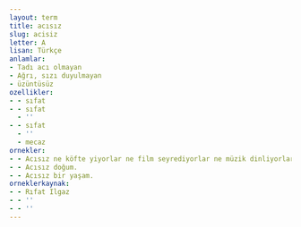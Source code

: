 ```yaml
---
layout: term
title: acısız
slug: acisiz
letter: A
lisan: Türkçe
anlamlar:
- Tadı acı olmayan
- Ağrı, sızı duyulmayan
- üzüntüsüz
ozellikler:
- - sıfat
- - sıfat
  - ''
- - sıfat
  - ''
  - mecaz
ornekler:
- - Acısız ne köfte yiyorlar ne film seyrediyorlar ne müzik dinliyorlardı.
- - Acısız doğum.
- - Acısız bir yaşam.
orneklerkaynak:
- - Rıfat Ilgaz
- - ''
- - ''
---
```

